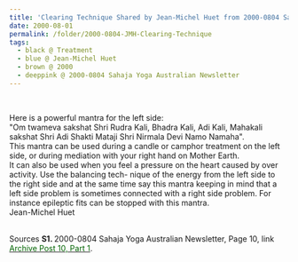 ```yaml
---
title: 'Clearing Technique Shared by Jean-Michel Huet from 2000-0804 Sahaja Yoga Australian Newsletter, Page 10'
date: 2000-08-01
permalink: /folder/2000-0804-JMH-Clearing-Technique
tags:
  - black @ Treatment
  - blue @ Jean-Michel Huet
  - brown @ 2000
  - deeppink @ 2000-0804 Sahaja Yoga Australian Newsletter
---
```


<br>

<p>
Here is a powerful mantra for the left side:<br>
"Om twameva sakshat Shri Rudra Kali, Bhadra Kali, Adi Kali, Mahakali sakshat Shri Adi Shakti Mataji Shri Nirmala Devi Namo Namaha".<br>
This mantra can be used during a candle or camphor treatment on the left side, or during mediation with your right hand on Mother Earth.<br>
It can also be used when you feel a pressure on the heart caused by over activity. Use the balancing tech- nique of the energy from the left side to the right side and at the same time say this mantra keeping in mind that a left side problem is sometimes connected with a right side problem. For instance epileptic fits can be stopped with this mantra.<br>
Jean-Michel Huet<br>
</p>

<br>

<wave-list>
<list-title color="DarkSeaGreen" width="40">Sources</list-title>
  <list-item color="BlanchedAlmond"  width="280"><b>S1. </b> 2000-0804 Sahaja Yoga Australian Newsletter, Page 10, link <a href="https://seven-teams.github.io/archives/2023/0821"><font color="DarkGreen">Archive Post 10, Part 1</font></a>.</list-item>
</wave-list>